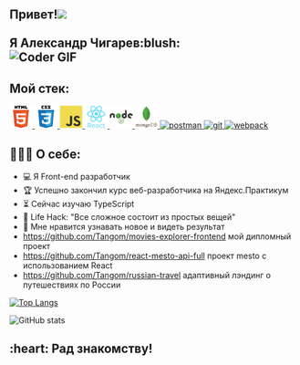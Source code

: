 <h2 align="left">
 <abc>
  <br>Привет!<img src="https://user-images.githubusercontent.com/42378118/110234147-e3259600-7f4e-11eb-95be-0c4047144dea.gif" width="30"><br>
  <br>Я Александр Чигарев:blush:<br>
     <img src="https://media.giphy.com/media/SWoSkN6DxTszqIKEqv/giphy.gif" alt="Coder GIF" width="500">
 </abc>
</h2> 
<h2 align="left">Мой стек:</h2>
<p align="left">
    <a href="https://www.w3.org/html/" target="_blank"> <img src="https://raw.githubusercontent.com/devicons/devicon/master/icons/html5/html5-original-wordmark.svg" alt="html5" width="40" height="40"/> </a>
    <a href="https://www.w3schools.com/css/" target="_blank"> <img src="https://raw.githubusercontent.com/devicons/devicon/master/icons/css3/css3-original-wordmark.svg" alt="css3" width="40" height="40"/> </a>
    <a href="https://developer.mozilla.org/en-US/docs/Web/JavaScript" target="_blank"> <img src="https://raw.githubusercontent.com/devicons/devicon/master/icons/javascript/javascript-original.svg" alt="javascript" width="40" height="40"/> </a>
<a href="https://reactjs.org/" target="_blank"> <img src="https://raw.githubusercontent.com/devicons/devicon/master/icons/react/react-original-wordmark.svg" alt="react" width="40" height="40"/> </a>
      <a href="https://nodejs.org" target="_blank"> <img src="https://raw.githubusercontent.com/devicons/devicon/master/icons/nodejs/nodejs-original-wordmark.svg" alt="nodejs" width="40" height="40"/> </a>
        <a href="https://www.mongodb.com/" target="_blank"> <img src="https://raw.githubusercontent.com/devicons/devicon/master/icons/mongodb/mongodb-original-wordmark.svg" alt="mongodb" width="40" height="40"/> </a>
<a href="https://www.postman.com/" target="_blank"> <img src="https://www.vectorlogo.zone/logos/getpostman/getpostman-icon.svg" alt="postman" width="40" height="40"/> </a>
<a href="https://git-scm.com/" target="_blank"> <img src="https://www.vectorlogo.zone/logos/git-scm/git-scm-icon.svg" alt="git" width="40" height="40"/> </a>
<a href="https://webpack.js.org/" target="_blank"> <img src="https://www.vectorlogo.zone/logos/js_webpack/js_webpack-icon.svg" alt="webpack" width="40" height="40"/> </a>
    </p>
<h2 align="left">👨🏻‍💻 О себе:</h2>

- :computer: Я Front-end разработчик
- :trophy: Успешно закончил курс веб-разработчика на Яндекс.Практикум
- :hourglass_flowing_sand: Сейчас изучаю TypeScript
- :dart: Life Hack: "Все сложное состоит из простых вещей"
- :rocket: Мне нравится узнавать новое и видеть результат
- https://github.com/Tangom/movies-explorer-frontend мой дипломный проект
- https://github.com/Tangom/react-mesto-api-full проект mesto с использованием React
- https://github.com/Tangom/russian-travel адаптивный лэндинг о путешествиях по России

[![Top Langs](https://github-readme-stats.vercel.app/api/top-langs/?username=Tangom)](https://github.com/anuraghazra/github-readme-stats)

![GitHub stats](https://github-readme-stats.vercel.app/api?username=Tangom&show_icons=true) 

<h2 align="left">:heart: Рад знакомству!</h2>

